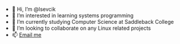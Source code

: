 - 👋 Hi, I’m @lsevcik
- 👀 I’m interested in learning systems programming
- 🌱 I’m currently studying Computer Science at Saddleback College
- 💞️ I’m looking to collaborate on any Linux related projects
- 📫 [Email me](mailto:logan@sevcik.email)
